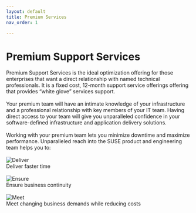 ```yaml
---
layout: default
title: Premium Services
nav_order: 1

---
```

# Premium Support Services

Premium Support Services is the ideal optimization offering for those enterprises that want a direct relationship with named technical professionals. It is a fixed cost, 12-month support service offerings offering that provides “white glove” services support.
 <br /><br /> 
Your premium team will have an intimate knowledge of your infrastructure and a professional relationship with key members of your IT team. Having direct access to your team will give you unparalleled confidence in your software-defined infrastructure and application delivery solutions.
 <br /><br />
Working with your premium team lets you minimize downtime and maximize performance. Unparalleled reach into the SUSE product and engineering team helps you to:
 <br /> <br />
![Deliver](https://www.suse.com/assets/img/company/about-new/premium1.png)
 <br /> 
Deliver faster time
 <br /><br /> 
![Ensure](https://www.suse.com/assets/img/company/about-new/premium2.png)
 <br /> 
Ensure business continuity
 <br /><br /> 
![Meet](https://www.suse.com/assets/img/company/about-new/premium3.png)
 <br /> 
Meet changing business demands while reducing costs
